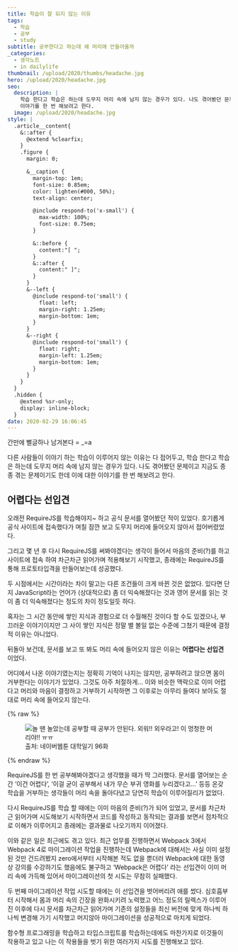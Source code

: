 ```yaml
---
title: 학습이 잘 되지 않는 이유
tags:
  - 학습
  - 공부
  - study
subtitle: 공부한다고 하는데 왜 머리에 안들어올까
_categories:
  - 생각노트
  - in dailylife
thumbnail: /upload/2020/thumbs/headache.jpg
hero: /upload/2020/headache.jpg
seo:
  description: |
    학습 한다고 학습은 하는데 도무지 머리 속에 남지 않는 경우가 있다. 나도 겪어봤던 문제이고 지금도 종종 겪는 문제이기도 한데 이에 대한
    이야기를 한 번 해보려고 한다.
  image: /upload/2020/headache.jpg
style: |
  .article__content{
    &::after {
      @extend %clearfix;
    }
    .figure {
      margin: 0;

      &__caption {
        margin-top: 1em;
        font-size: 0.85em;
        color: lighten(#000, 50%);
        text-align: center;

        @include respond-to('x-small') {
          max-width: 100%;
          font-size: 0.75em;
        }

        &::before {
          content:"[ ";
        }
        &::after {
          content:" ]";
        }
      }
      &--left {
        @include respond-to('small') {
          float: left;
          margin-right: 1.25em;
          margin-bottom: 1em;
        }
      }
      &--right {
        @include respond-to('small') {
          float: right;
          margin-left: 1.25em;
          margin-bottom: 1em;
        }
      }
    }
  }
  .hidden {
    @extend %sr-only;
    display: inline-block;
  }
date: 2020-02-29 16:06:45
---
```



간만에 뻘글하나 남겨본다 = _=a

다른 사람들이 이야기 하는 학습이 이루어지 않는 이유는 다 접어두고, 학습 한다고 학습은
하는데 도무지 머리 속에 남지 않는 경우가 있다. 나도 겪어봤던 문제이고 지금도 종종
겪는 문제이기도 한데 이에 대한 이야기를 한 번 해보려고 한다.

## 어렵다는 선입견

오래전 RequireJS를 학습해야지~ 하고 공식 문서를 열어봤던 적이 있었다. 호기롭게 공식
사이트에 접속했다가 며칠 잠깐 보고 도무지 머리에 들어오지 않아서 접어버렸었다.

그리고 몇 년 후 다시 RequireJS를 써봐야겠다는 생각이 들어서 마음의 준비(?)를 하고
사이트에 접속 하여 차근차근 읽어가며 적용해보기 시작했고, 종래에는 RequireJS를 통해
프로토타입격을 만들어보는데 성공했다.

두 시점에서는 시간이라는 차이 말고는 다른 조건들이 크게 바뀐 것은 없었다.
있다면 단지 JavaScript라는 언어가 (상대적으로) 좀 더 익숙해졌다는 것과 영어 문서를
읽는 것이 좀 더 익숙해졌다는 정도의 차이 정도일듯 하다.

혹자는 그 시간 동안에 쌓인 지식과 경험으로 더 수월해진 것이다 할 수도 있겠으나,
부끄러운 이야기이지만 그 사이 쌓인 지식은 정말 별 볼일 없는 수준에 그쳤기 때문에 결정적
이유는 아니었다.

뒤돌아 보건데, 문서를 보고 또 봐도 머리 속에 들어오지 않은 이유는 <b>어렵다는 선입견</b> 이었다.

어디에서 나온 이야기였는지는 정확히 기억이 나지는 않지만, 공부하려고 앉으면 몸이 거부한다는
이야기가 있었다. 그것도 아주 처절하게...
이와 비슷한 맥락으로 이미 어렵다고 머리와 마음이 결정하고 거부하기 시작하면 그 이후로는
아무리 들여다 보아도 절대로 머리 속에 들어오지 않는다.

{% raw %}
<figure class="figure figure--right">
  <img
    src="/upload/2020/college-diary-webtoon.jpg"
    alt="놀 땐 놀았는데 공부할 때 공부가 안된다. 외워!! 외우라고! 이 멍청한 머리야!! ㅠㅠ" >
  <figcaption class="figure__caption">
    출처: 네이버웹툰 대학일기 96화
  </figcaption>
</figure>
{% endraw %}

RequireJS를 한 번 공부해봐야겠다고 생각했을 때가 딱 그러했다. 문서를 열어보는 순간
&lsquo;이건 어렵다&rsquo;, &lsquo;이걸 굳이 공부해서 내가 무슨 부귀 영화를
누리겠다고...&rsquo; 등등 온갖 학습을 거부하는 생각들이 머리 속을 돌아다녔고 당연히
학습이 이루어질리가 없었다.

다시 RequireJS를 학습 할 때에는 이미 마음의 준비(?)가 되어 있었고, 문서를 차근차근
읽어가며 시도해보기 시작하면서 코드를 작성하고 동작되는 결과를 보면서 점차적으로 이해가
이루어지고 종래에는 결과물로 나오기까지 이어졌다.

이와 같은 일은 최근에도 겪고 있다.
최근 업무를 진행하면서 Webpack 3에서 Webpack 4로 마이그레이션 작업을 진행하는데
Webpack에 대해서는 사실 이미 설정된 것만 건드려봤지 zero에서부터 시작해본 적도 없을 뿐더러
Webpack에 대한 동영상 강의를 수강하기도 했음에도 불구하고 &lsquo;Webpack은 어렵다&rsquo;
라는 선입견이 이미 머리 속에 가득해 있어서 마이그레이션의 첫 시도는 무참히 실패했다.

두 번째 마이그레이션 작업 시도할 때에는 이 선입견을 벗어버리려 애를 썼다.
심호흡부터 시작해서 몸과 머리 속의 긴장을 완화시키려 노력했고 어느 정도의 릴렉스가 이루어진
이후에 다시 문서를 차근차근 읽어가며 기존의 설정들을 최신 버전에 맞게 하나씩 하나씩 변경해
가기 시작했고 머지않아 마이그레이션을 성공적으로 마치게 되었다.

함수형 프로그래밍을 학습하고 타입스크립트를 학습하는데에도 마찬가지로 이것들이 작용하고
있고 나는 이 작용들을 벗기 위한 여러가지 시도를 진행해보고 있다.
